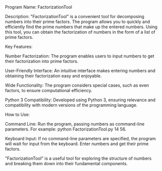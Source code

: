 Program Name: FactorizationTool

Description:
"FactorizationTool" is a convenient tool for decomposing numbers into their prime factors. The program allows you to quickly and efficiently find the prime numbers that make up the entered numbers. Using this tool, you can obtain the factorization of numbers in the form of a list of prime factors.

Key Features:

Number Factorization: The program enables users to input numbers to get their factorization into prime factors.

User-Friendly Interface: An intuitive interface makes entering numbers and obtaining their factorization easy and enjoyable.

Wide Functionality: The program considers special cases, such as even factors, to ensure computational efficiency.

Python 3 Compatibility: Developed using Python 3, ensuring relevance and compatibility with modern versions of the programming language.

How to Use:

Command Line: Run the program, passing numbers as command-line parameters. For example: python FactorizationTool.py 14 56.

Keyboard Input: If no command-line parameters are specified, the program will wait for input from the keyboard. Enter numbers and get their prime factors.

"FactorizationTool" is a useful tool for exploring the structure of numbers and breaking them down into their fundamental components.